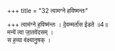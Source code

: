 +++
title = "32 त्वामग्ने हविष्मन्तः"

+++
त्वाम॑ग्ने ह॒विष्म॑न्तः ।
दे॒वम्मर्ता॑स ईडते ॥4॥  
मन्ये॑ त्वा जा॒तवे॑दसम् ।  
स ह॒व्या व॑क्ष्यानु॒षक् ।